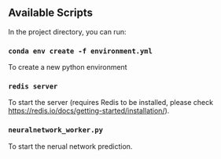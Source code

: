 
## Available Scripts

In the project directory, you can run:

### `conda env create -f environment.yml`
To create a new python environment

### `redis server`
To start the server (requires Redis to be installed, please check https://redis.io/docs/getting-started/installation/).

### `neuralnetwork_worker.py`
To start the nerual network prediction.




